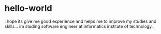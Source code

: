 hello-world
===========

i hope its give me good experience and helps me to improve my studies and skills...
im studing software engineer at informatics institute of technology.
